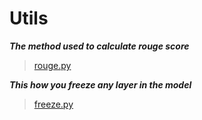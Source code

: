# Utils

***The method used to calculate rouge score***
> [rouge.py](https://github.com/ibrahim-elsawy/dstilPegasus/blob/main/utils/rouge.py)

***This how you freeze any layer in the model***
> [freeze.py](https://github.com/ibrahim-elsawy/dstilPegasus/blob/main/utils/freeze.py)
